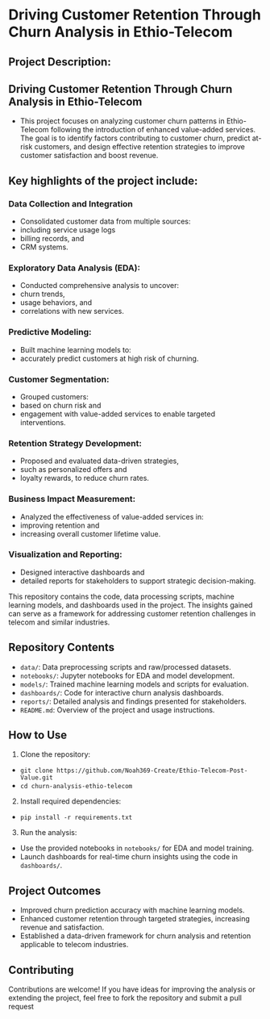 # Driving Customer Retention Through Churn Analysis in Ethio-Telecom
## Project Description: 
## Driving Customer Retention Through Churn Analysis in Ethio-Telecom
- This project focuses on analyzing customer churn patterns in Ethio-Telecom following the introduction of enhanced value-added services. The goal is to identify factors contributing to customer churn, predict at-risk customers, and design effective retention strategies to improve customer satisfaction and boost revenue.

## Key highlights of the project include:

### Data Collection and Integration
- Consolidated customer data from multiple sources:
-  including service usage logs
-  billing records, and
-  CRM systems.
### Exploratory Data Analysis (EDA):
- Conducted comprehensive analysis to uncover:
- churn trends,
- usage behaviors, and
- correlations with new services.
### Predictive Modeling:
- Built machine learning models to:
- accurately predict customers at high risk of churning.
### Customer Segmentation:
- Grouped customers:
- based on churn risk and
- engagement with value-added services to enable targeted interventions.
### Retention Strategy Development:
- Proposed and evaluated data-driven strategies,
- such as personalized offers and
- loyalty rewards, to reduce churn rates.
### Business Impact Measurement:
- Analyzed the effectiveness of value-added services in:
- improving retention and
- increasing overall customer lifetime value.
### Visualization and Reporting:
- Designed interactive dashboards and
- detailed reports for stakeholders to support strategic decision-making.

This repository contains the code, data processing scripts, machine learning models, and dashboards used in the project. The insights gained can serve as a framework for addressing customer retention challenges in telecom and similar industries.

## Repository Contents
- `data/`: Data preprocessing scripts and raw/processed datasets.
- `notebooks/`: Jupyter notebooks for EDA and model development.
- `models/`: Trained machine learning models and scripts for evaluation.
- `dashboards/`: Code for interactive churn analysis dashboards.
- `reports/`: Detailed analysis and findings presented for stakeholders.
- `README.md`: Overview of the project and usage instructions.
## How to Use
1. Clone the repository:
- ```git clone https://github.com/Noah369-Create/Ethio-Telecom-Post-Value.git```
- ```cd churn-analysis-ethio-telecom```
2. Install required dependencies:
- ```pip install -r requirements.txt```
3. Run the analysis:
- Use the provided notebooks in `notebooks/` for EDA and model training.
- Launch dashboards for real-time churn insights using the code in `dashboards/`.
## Project Outcomes
- Improved churn prediction accuracy with machine learning models.
- Enhanced customer retention through targeted strategies, increasing revenue and satisfaction.
- Established a data-driven framework for churn analysis and retention applicable to telecom industries.
## Contributing
Contributions are welcome! If you have ideas for improving the analysis or extending the project, feel free to fork the repository and submit a pull request

